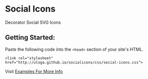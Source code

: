 # Social Icons
Decorator Social SVG Icons


Getting Started:
---
Paste the following code into the ```<head>``` section of your site's HTML.

```  
<link rel="stylesheet" href="http://uloga.github.io/socialicons/css/social-icons.css">

```
  
Visit [Examples For More Info](http://uloga.github.io/socialicons/)

